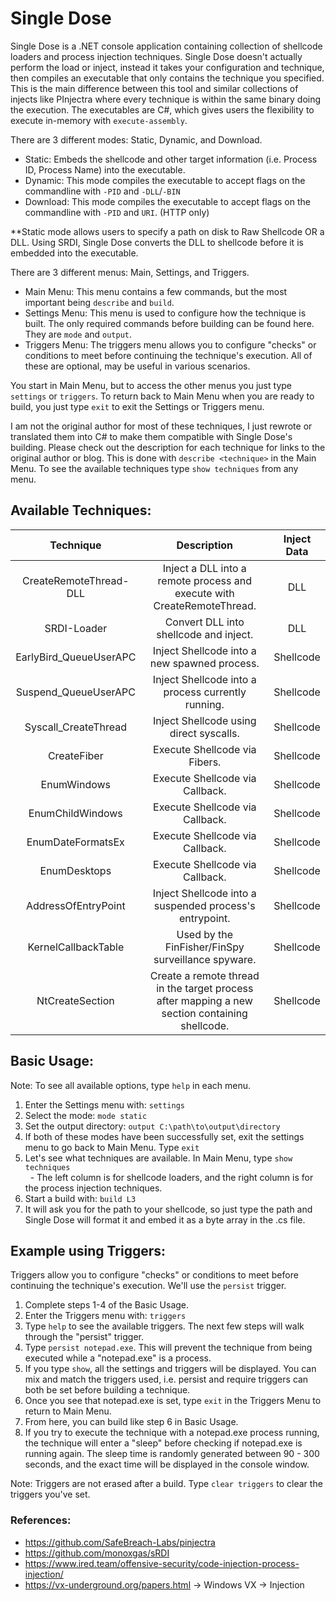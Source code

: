 # Single Dose

Single Dose is a .NET console application containing collection of shellcode loaders and process injection techniques. Single Dose doesn't actually perform the load or inject, instead it takes your configuration and technique, then compiles an executable that only contains the technique you specified. This is the main difference between this tool and similar collections of injects like PInjectra where every technique is within the same binary doing the execution. The executables are C#, which gives users the flexibility to execute in-memory with `execute-assembly`. 

There are 3 different modes: Static, Dynamic, and Download.
 - Static: Embeds the shellcode and other target information (i.e. Process ID, Process Name) into the executable. 
 - Dynamic: This mode compiles the executable to accept flags on the commandline with `-PID` and `-DLL`/`-BIN`
 - Download: This mode compiles the executable to accept flags on the commandline with `-PID` and `URI`. (HTTP only)

\**Static mode allows users to specify a path on disk to Raw Shellcode OR a DLL. Using SRDI, Single Dose converts the DLL to shellcode before it is embedded into the executable.

There are 3 different menus: Main, Settings, and Triggers.
 - Main Menu: This menu contains a few commands, but the most important being `describe` and `build`.
 - Settings Menu: This menu is used to configure how the technique is built. The only required commands before building can be found here. They are `mode` and `output`. 
 - Triggers Menu: The triggers menu allows you to configure "checks" or conditions to meet before continuing the technique's execution. All of these are optional, may be useful in various scenarios.

You start in Main Menu, but to access the other menus you just type `settings` or `triggers`. To return back to Main Menu when you are ready to build, you just type `exit` to exit the Settings or Triggers menu.

I am not the original author for most of these techniques, I just rewrote or translated them into C# to make them compatible with Single Dose's building. Please check out the description for each technique for links to the original author or blog. This is done with `describe <technique>` in the Main Menu. To see the available techniques type `show techniques` from any menu.

## Available Techniques:  
| Technique       | Description             | Inject Data |
|:-------------:|:-------------:|:-------------:|
| CreateRemoteThread-DLL | Inject a DLL into a remote process and execute with CreateRemoteThread. | DLL |
| SRDI-Loader | Convert DLL into shellcode and inject. | DLL |
| EarlyBird_QueueUserAPC | Inject Shellcode into a new spawned process. | Shellcode |
| Suspend_QueueUserAPC | Inject Shellcode into a process currently running. | Shellcode |
| Syscall_CreateThread | Inject Shellcode using direct syscalls. | Shellcode |
| CreateFiber | Execute Shellcode via Fibers. | Shellcode |
| EnumWindows | Execute Shellcode via Callback. | Shellcode |
| EnumChildWindows | Execute Shellcode via Callback. | Shellcode |
| EnumDateFormatsEx | Execute Shellcode via Callback. | Shellcode |
| EnumDesktops | Execute Shellcode via Callback. | Shellcode |
| AddressOfEntryPoint | Inject Shellcode into a suspended process's entrypoint. | Shellcode |
| KernelCallbackTable | Used by the FinFisher/FinSpy surveillance spyware. | Shellcode |
| NtCreateSection | Create a remote thread in the target process after mapping a new section containing shellcode. | Shellcode |

## Basic Usage:  

Note: To see all available options, type `help` in each menu.

1. Enter the Settings menu with: `settings`  
2. Select the mode: `mode static`  
3. Set the output directory: `output C:\path\to\output\directory`  
4. If both of these modes have been successfully set, exit the settings menu to go back to Main Menu. Type `exit`  
5. Let's see what techniques are available. In Main Menu, type `show techniques`  
&nbsp;&nbsp;- The left column is for shellcode loaders, and the right column is for the process injection techniques.  
6. Start a build with: `build L3`
7. It will ask you for the path to your shellcode, so just type the path and Single Dose will format it and embed it as a byte array in the .cs file.

## Example using Triggers:
Triggers allow you to configure "checks" or conditions to meet before continuing the technique's execution. We'll use the `persist` trigger.  

1. Complete steps 1-4 of the Basic Usage.  
2. Enter the Triggers menu with: `triggers`
3. Type `help` to see the available triggers. The next few steps will walk through the "persist" trigger.
4. Type `persist notepad.exe`. This will prevent the technique from being executed while a "notepad.exe" is a process.  
5. If you type `show`, all the settings and triggers will be displayed. You can mix and match the triggers used, i.e. persist and require triggers can both be set before building a technique.
6. Once you see that notepad.exe is set, type `exit` in the Triggers Menu to return to Main Menu.
7. From here, you can build like step 6 in Basic Usage.
8. If you try to execute the technique with a notepad.exe process running, the technique will enter a "sleep" before checking if notepad.exe is running again. The sleep time is randomly generated between 90 - 300 seconds, and the exact time will be displayed in the console window.

Note: Triggers are not erased after a build. Type `clear triggers` to clear the triggers you've set.  

### References:
 - https://github.com/SafeBreach-Labs/pinjectra
 - https://github.com/monoxgas/sRDI
 - https://www.ired.team/offensive-security/code-injection-process-injection/
 - https://vx-underground.org/papers.html -> Windows VX -> Injection
